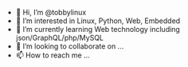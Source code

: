 - 👋 Hi, I’m @tobbylinux
- 👀 I’m interested in Linux, Python, Web, Embedded
- 🌱 I’m currently learning Web technology including json/GraphQL/php/MySQL
- 💞️ I’m looking to collaborate on ...
- 📫 How to reach me ...

<!---
tobbylinux/tobbylinux is a ✨ special ✨ repository because its `README.md` (this file) appears on your GitHub profile.
You can click the Preview link to take a look at your changes.
--->
